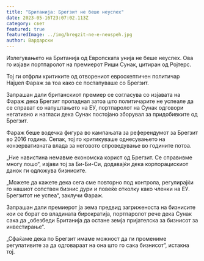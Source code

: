 ```yaml
---
title: "Британија: Брегзит не беше неуспех"
date: 2023-05-16T23:07:02.113Z
category: свет
featured: true
featuredImage: ../img/bregzit-ne-e-neuspeh.jpg
author: Вардарски
---
```

Излегувањето на Британија од Европската унија не беше неуспех. Ова го изјави портпаролот на премиерот Риши Сунак, цитиран од Ројтерс.

Тој ги отфрли критиките од отворениот евроскептичен политичар Најџел Фараж за тоа како се постапуваше со Брегзит.

Запрашан дали британскиот премиер се согласува со изјавата на Фараж дека Брегзит пропаднал затоа што политичарите не успеале да се справат со напуштањето на ЕУ, портпаролот на Сунак одговори негативно и нагласи дека Сунак постојано зборувал за придобивките од Брегзит.

Фараж беше водечка фигура во кампањата за референдумот за Брегзит во 2016 година. Сепак, тој го критикуваше однесувањето на конзервативната влада за неговото спроведување во годините потоа.

„Ние навистина немавме економска корист од Брегзит. Се справивме многу лошо“, изјави тој за Би-Би-Си, додавајќи дека корпорацискиот данок ги одложува бизнисите.

„Можете да кажете дека сега сме повторно под контрола, регулирајќи го нашиот сопствен бизнис дури и повеќе отколку како членки на ЕУ. Брегзитот не успеа“, заклучи Фараж.

Запрашан дали премиерот ја зема предвид загриженоста на бизнисите кои се борат со владината бирократија, портпаролот рече дека Сунак сака да „обезбеди Британија да остане земја пријателска за бизнисот за инвестирање“.

„Сфаќаме дека по Брегзит имаме можност да ги промениме регулативите за да одговараат на она што го сака бизнисот“, истакна тој.